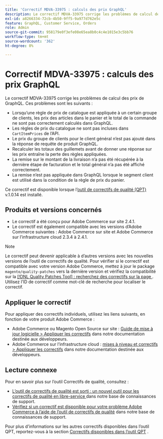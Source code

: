 ```yaml
---
title: 'Correctif MDVA-33975 : calculs des prix GraphQL'
description: Le correctif MDVA-33975 corrige les problèmes de calcul des prix de GraphQL. Ces problèmes incluent :'
exl-id: a8266334-72cb-4b50-9ff5-9a977d762e5c
feature: GraphQL, Customer Service, Orders
role: Admin
source-git-commit: 958179e0f3efe08e65ea8b0c4c4e1015e3c5bb76
workflow-type: tm+mt
source-wordcount: '362'
ht-degree: 0%

---
```


# Correctif MDVA-33975 : calculs des prix GraphQL

Le correctif MDVA-33975 corrige les problèmes de calcul des prix de GraphQL. Ces problèmes sont les suivants :

* Lorsqu’une règle de prix de catalogue est appliquée à un certain groupe de clients, les prix des articles dans le panier et le total de la commande ne sont pas correctement calculés dans GraphQL.
* Les règles de prix du catalogue ne sont pas incluses dans `CartItemPrices` de l’API.
* Le prix du groupe de clients pour le client général n’est pas ajouté dans la réponse de requête de produit GraphQL.
* Recalculer les totaux des guillemets avant de donner une réponse sur les prix entraîne la perte des règles appliquées.
* La remise sur le montant de la livraison n’a pas été récupérée à la dernière étape de facturation et le total général n’a pas été affiché correctement.
* La remise n’est pas appliquée dans GraphQL lorsque le segment client est utilisé dans la condition de la règle de prix du panier.

Ce correctif est disponible lorsque l’[outil de correctifs de qualité (QPT)](/help/announcements/adobe-commerce-announcements/magento-quality-patches-released-new-tool-to-self-serve-quality-patches.md) v.1.0.14 est installé.

## Produits et versions concernés

* Le correctif a été conçu pour Adobe Commerce sur site 2.4.1.
* Le correctif est également compatible avec les versions d’Adobe Commerce suivantes : Adobe Commerce sur site et Adobe Commerce sur l’infrastructure cloud 2.3.4 à 2.4.1.

>[!NOTE]
>
>Le correctif peut devenir applicable à d’autres versions avec les nouvelles versions de l’outil de correctifs de qualité. Pour vérifier si le correctif est compatible avec votre version Adobe Commerce, mettez à jour le package `magento/quality-patches` vers la dernière version et vérifiez la compatibilité sur la [[!DNL Quality Patches Tool] : recherchez des correctifs sur la page ](https://devdocs.magento.com/quality-patches/tool.html#patch-grid). Utilisez l’ID de correctif comme mot-clé de recherche pour localiser le correctif.

## Appliquer le correctif

Pour appliquer des correctifs individuels, utilisez les liens suivants, en fonction de votre produit Adobe Commerce :

* Adobe Commerce ou Magento Open Source sur site : [Guide de mise à jour logicielle > Appliquer les correctifs](https://devdocs.magento.com/guides/v2.4/comp-mgr/patching/mqp.html) dans notre documentation destinée aux développeurs.
* Adobe Commerce sur l’infrastructure cloud : [mises à niveau et correctifs > Appliquer les correctifs](https://devdocs.magento.com/cloud/project/project-patch.html) dans notre documentation destinée aux développeurs.

## Lecture connexe

Pour en savoir plus sur l’outil Correctifs de qualité, consultez :

* [ L’outil de correctifs de qualité est sorti : un nouvel outil pour les correctifs de qualité en libre-service ](/help/announcements/adobe-commerce-announcements/magento-quality-patches-released-new-tool-to-self-serve-quality-patches.md) dans notre base de connaissances de support.
* [Vérifiez si un correctif est disponible pour votre problème Adobe Commerce à l’aide de l’outil de correctifs de qualité](/help/support-tools/patches-available-in-qpt-tool/check-patch-for-magento-issue-with-magento-quality-patches.md) dans notre base de connaissances de support.

Pour plus d’informations sur les autres correctifs disponibles dans l’outil QPT, reportez-vous à la section [Correctifs disponibles dans l’outil QPT](https://support.magento.com/hc/en-us/sections/360010506631-Patches-available-in-QPT-tool-) .
